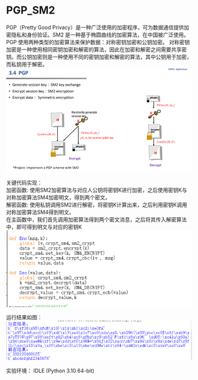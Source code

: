 PGP_SM2
=
PGP（Pretty Good Privacy）是一种广泛使用的加密程序，可为数据通信提供加密隐私和身份验证。SM2 是一种基于椭圆曲线的加密算法，在中国被广泛使用。PGP 使用两种类型的加密算法来保护数据：对称密钥加密和公钥加密。
对称密钥加密是一种使用相同密钥加密和解密的算法，因此在加密和解密之间需要共享密钥。而公钥加密则是一种使用不同的密钥加密和解密的算法，其中公钥用于加密，而私钥用于解密。  
![image](https://github.com/yxh1120/Homework-group-41/blob/main/Project%2014/3.png)

关键代码实现：  
加密函数:
使用SM2加密算法与对应人公钥将密钥K进行加密，之后使用密钥K与对称加密算法SM4加密明文，得到两个密文。  
解密函数:
使用私钥调用SM2进行解密，将密钥K计算出来，之后利用密钥K调用对称加密算法SM4得到明文。  
在主函数中，我们首先调用加密算法得到两个密文消息，之后将其传入解密算法中，即可得到明文与对应的密钥K   
![image](https://github.com/yxh1120/Homework-group-41/blob/main/Project%2014/2.png)

运行结果如图：  
![image](https://github.com/yxh1120/Homework-group-41/blob/main/Project%2014/1.png)

实验环境： IDLE (Python 3.10 64-bit)
